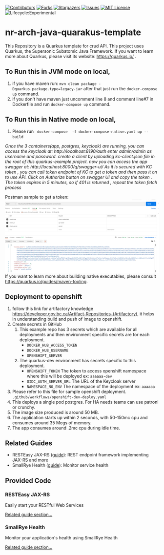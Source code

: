 [![Contributors](https://img.shields.io/github/contributors/bcgov/nr-arch-java-quarakus-template)](/../../graphs/contributors)
[![Forks](https://img.shields.io/github/forks/bcgov/nr-arch-java-quarakus-template)](/../../network/members)
[![Stargazers](https://img.shields.io/github/stars/bcgov/nr-arch-java-quarakus-template)](/../../stargazers)
[![Issues](https://img.shields.io/github/issues/bcgov/nr-arch-java-quarakus-template)](/../../issues)
[![MIT License](https://img.shields.io/github/license/bcgov/nr-arch-java-quarakus-template.svg)](/LICENSE.md)
![Lifecycle:Experimental](https://img.shields.io/badge/Lifecycle-Experimental-339999)
# nr-arch-java-quarakus-template
This Repository is a Quarkus template for crud API.
This project uses Quarkus, the Supersonic Subatomic Java Framework.
If you want to learn more about Quarkus, please visit its website: https://quarkus.io/ .

## To Run this in JVM mode on local,
1. if you have maven run: `mvn clean package -Dquarkus.package.type=legacy-jar` after that just run the `docker-compose up` command.
2. if you don't have maven just uncomment line 8 and comment line#7 in Dockerfile and run `docker-compose up` command.

## To Run this in Native mode on local,
1. Please run ` docker-compose  -f docker-compose-native.yaml up --build`

_Once the 3 containers(app, postgres, keycloak) are running, you can access the keycloak at:
http://localhost:8190/auth
enter admin/admin as username and password.
create a client by uploading kc-client.json file in the root of this quarkus-example project.
now you can access the app swagger at:
http://localhost:8000/q/swagger-ui/
As it is secured with KC token , you can call token endpoint of KC to get a token and then pass it on to use API. Click on Authorize button on swagger UI and copy the token . The token expires in 5 minutes, so if 401 is returned , repeat the token fetch process_

Postman sample to get a token:
![img.png](img.png)
If you want to learn more about building native executables, please consult https://quarkus.io/guides/maven-tooling.

## Deployment to openshift
1. follow this link for artifactory knowledge https://developer.gov.bc.ca/Artifact-Repositories-(Artifactory),  it helps in understanding build and push of image to openshift.
2. Create secrets in GitHub
    1. This example repo has 3 secrets which are available for all deployments and then environment specific secrets are for each deployment.
        - `DOCKER_HUB_ACCESS_TOKEN`
        - `DOCKER_HUB_USERNAME`
        - `OPENSHIFT_SERVER`
    2. The quarkus-dev environment has secrets specific to this deployment.
        - `OPENSHIFT_TOKEN` The token to access openshift namespace where this will be deployed ex: `aaaaaa-dev`
        - `OIDC_AUTH_SERVER_URL` The URL of the Keycloak server
        - `NAMESPACE_NO_ENV` The namespace of the deployment ex: `aaaaaa`
3. Please refer to this file for sample openshift deployment. `.github/workflows/openshift-dev-deploy.yaml`
4. This deploys a single pod postgres. For HA needs teams can use patroni or crunchy.
5. The image size produced is around 50 MB.
6. The application starts up within 2 seconds, with 50-150mc cpu and consumes around 35 Megs of memory.
7. The app consumes around .2mc cpu during idle time.

## Related Guides

- RESTEasy JAX-RS ([guide](https://quarkus.io/guides/rest-json)): REST endpoint framework implementing JAX-RS and more
- SmallRye Health ([guide](https://quarkus.io/guides/microprofile-health)): Monitor service health

## Provided Code

### RESTEasy JAX-RS

Easily start your RESTful Web Services

[Related guide section...](https://quarkus.io/guides/getting-started#the-jax-rs-resources)

### SmallRye Health

Monitor your application's health using SmallRye Health

[Related guide section...](https://quarkus.io/guides/smallrye-health)
